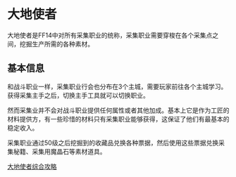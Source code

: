 # 大地使者

大地使者是FF14中对所有采集职业的统称，采集职业需要穿梭在各个采集点之间，挖掘生产所需的各种素材。

## 基本信息

和战斗职业一样，采集职业行会也分布在3个主城，需要玩家前往各个主城学习。获得采集主手之后，切换主手工具就可以切换职业。

然而采集业并不会对战斗职业提供任何属性或者其他加成。基本上它是作为工匠的材料提供方，有一些珍惜的材料只有采集职业能够获得，这保证了他们有最基本的稳定收入。

采集职业通过50级之后挖掘到的收藏品<i class="xiv collectables"></i>兑换各种票据，然后使用这些票据兑换采集秘籍、采集用魔晶石等素材道具。

[大地使者综合攻略](https://bbs.nga.cn/read.php?tid=12970124)
<UnderConstruction />
